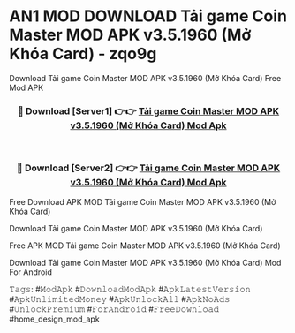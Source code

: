 # AN1 MOD DOWNLOAD Tải game Coin Master MOD APK v3.5.1960 (Mở Khóa Card) - zqo9g
Download Tải game Coin Master MOD APK v3.5.1960 (Mở Khóa Card) Free Mod APK

<div align="center">
<h3>🔴 Download [Server1] 👉👉 <a href="https://apk-comot.site?title=Tải_game_Coin_Master_MOD_APK_v3.5.1960_(Mở_Khóa_Card)">Tải game Coin Master MOD APK v3.5.1960 (Mở Khóa Card) Mod Apk</a></h3><br>

<h3>🔴 Download [Server2] 👉👉 <a href="https://apk-comot.site?title=Tải_game_Coin_Master_MOD_APK_v3.5.1960_(Mở_Khóa_Card)">Tải game Coin Master MOD APK v3.5.1960 (Mở Khóa Card) Mod Apk</a></h3>
</div>


Free Download APK MOD Tải game Coin Master MOD APK v3.5.1960 (Mở Khóa Card)

Download Tải game Coin Master MOD APK v3.5.1960 (Mở Khóa Card) 

Free APK MOD Tải game Coin Master MOD APK v3.5.1960 (Mở Khóa Card) 

Download Tải game Coin Master MOD APK v3.5.1960 (Mở Khóa Card) Mod For Android

𝚃𝚊𝚐𝚜: #𝙼𝚘𝚍𝙰𝚙𝚔 #𝙳𝚘𝚠𝚗𝚕𝚘𝚊𝚍𝙼𝚘𝚍𝙰𝚙𝚔 #𝙰𝚙𝚔𝙻𝚊𝚝𝚎𝚜𝚝𝚅𝚎𝚛𝚜𝚒𝚘𝚗 #𝙰𝚙𝚔𝚄𝚗𝚕𝚒𝚖𝚒𝚝𝚎𝚍𝙼𝚘𝚗𝚎𝚢 #𝙰𝚙𝚔𝚄𝚗𝚕𝚘𝚌𝚔𝙰𝚕𝚕 #𝙰𝚙𝚔𝙽𝚘𝙰𝚍𝚜 #𝚄𝚗𝚕𝚘𝚌𝚔𝙿𝚛𝚎𝚖𝚒𝚞𝚖 #𝙵𝚘𝚛𝙰𝚗𝚍𝚛𝚘𝚒𝚍 #𝙵𝚛𝚎𝚎𝙳𝚘𝚠𝚗𝚕𝚘𝚊𝚍 #home_design_mod_apk